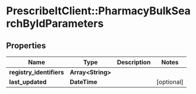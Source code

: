 # PrescribeItClient::PharmacyBulkSearchByIdParameters

## Properties
Name | Type | Description | Notes
------------ | ------------- | ------------- | -------------
**registry_identifiers** | **Array&lt;String&gt;** |  | 
**last_updated** | **DateTime** |  | [optional] 


